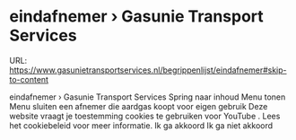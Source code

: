 # eindafnemer › Gasunie Transport Services

URL: https://www.gasunietransportservices.nl/begrippenlijst/eindafnemer#skip-to-content

eindafnemer › Gasunie Transport Services
Spring naar inhoud
Menu tonen
Menu sluiten
een
afnemer
die aardgas koopt voor eigen gebruik
Deze website vraagt je toestemming cookies te gebruiken voor
YouTube
. Lees het
cookiebeleid
voor meer informatie.
Ik ga akkoord
Ik ga niet akkoord